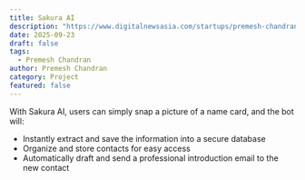 ```yaml
---
title: Sakura AI
description: "https://www.digitalnewsasia.com/startups/premesh-chandran-gets-ai-game-sakura-ai-businesses-manage-contacts-whatsapp"
date: 2025-09-23
draft: false
tags:
  - Premesh Chandran
author: Premesh Chandran
category: Project
featured: false
---
```


With Sakura AI, users can simply snap a picture of a name card, and the bot will:
- Instantly extract and save the information into a secure database
- Organize and store contacts for easy access
- Automatically draft and send a professional introduction email to the new contact
